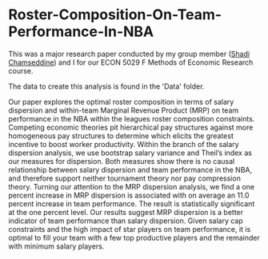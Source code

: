 # Roster-Composition-On-Team-Performance-In-NBA

This was a major research paper conducted by my group member ([Shadi Chamseddine](https://github.com/ShadoC3)) and I for our ECON 5029 F Methods of Economic Research course.

The data to create this analysis is found in the 'Data' folder.

Our paper explores the optimal roster composition in terms of salary dispersion and within-team Marginal Revenue Product (MRP) on team performance in the NBA within the leagues roster composition constraints. Competing economic theories pit hierarchical pay structures against more homogeneous pay structures to determine which elicits the greatest incentive to boost worker productivity. Within the branch of the salary dispersion analysis, we use bootstrap salary variance and Theil’s index as our measures for dispersion. Both measures show there is no causal relationship between salary dispersion and team performance in the NBA, and therefore support neither tournament theory nor pay compression theory. Turning our attention to the MRP dispersion analysis, we find a one percent increase in MRP dispersion is associated with on average an 11.0 percent increase in team performance. The result is statistically significant at the one percent level. Our results suggest MRP dispersion is a better indicator of team performance than salary dispersion. Given salary cap constraints and the high impact of star players on team performance, it is optimal to fill your team with a few top productive players and the remainder with minimum salary players.
